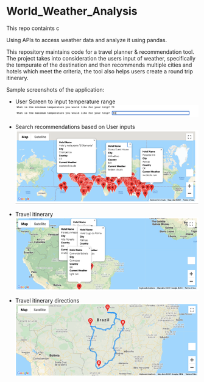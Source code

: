 # World_Weather_Analysis

This repo containts c

Using APIs to access weather data and analyze it using pandas. 

This repository maintains code for a travel planner & recommendation tool. The project takes into consideration the users input of weather, specifically the tempurate of the destination and then recommends multiple cities and hotels which meet the criteria, the tool also helps users create a round trip itinerary. 


Sample screenshots of the application:

- User Screen to input temperature range
![](imagesForReadMe/InputScreen.png)


- Search recommendations based on User inputs
![](Vacation_Search/WeatherPy_vacation_map.png)


- Travel itinerary 
![](Vacation_Itinerary/WeatherPy_travel_map_markers.png)


- Travel itinerary directions
![](Vacation_Itinerary/WeatherPy_travel_map.png)


